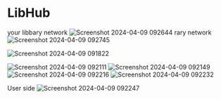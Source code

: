 # LibHub





your libbary network 
![Screenshot 2024-04-09 092644](https://github.com/Philippa29/LibHub/assets/68788485/92d02bda-bcb7-43ab-8b7d-3186d585f4b4)
rary network
![Screenshot 2024-04-09 092745](https://github.com/Philippa29/LibHub/assets/68788485/ca6463c7-16fc-40dc-b8cf-db47edcf7ee4)


![Screenshot 2024-04-09 091822](https://github.com/Philippa29/LibHub/assets/68788485/9d4fbe16-8f6a-4499-b830-35b47686b509)

![Screenshot 2024-04-09 092111](https://github.com/Philippa29/LibHub/assets/68788485/77f975ae-ec2a-4ece-a4b8-d181046824fb)
![Screenshot 2024-04-09 092149](https://github.com/Philippa29/LibHub/assets/68788485/5069da52-152b-49e8-b099-e765994e9733)
![Screenshot 2024-04-09 092216](https://github.com/Philippa29/LibHub/assets/68788485/801c3f76-99c5-4f09-bad2-ced61c114628)
![Screenshot 2024-04-09 092232](https://github.com/Philippa29/LibHub/assets/68788485/a1adec80-216b-40a0-9064-2182ed78372c)

User side
![Screenshot 2024-04-09 092247](https://github.com/Philippa29/LibHub/assets/68788485/82794564-7bff-41ab-bf10-006c539ef649)
